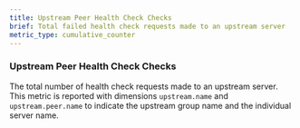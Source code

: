 ```yaml
---
title: Upstream Peer Health Check Checks
brief: Total failed health check requests made to an upstream server
metric_type: cumulative_counter
---
```

### Upstream Peer Health Check Checks
The total number of health check requests made to an upstream server. This metric is reported with
dimensions `upstream.name` and `upstream.peer.name` to indicate the upstream group name and the individual server name.
